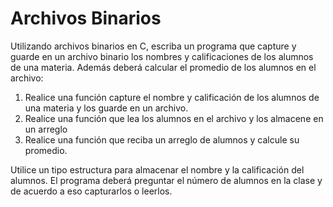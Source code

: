
# Archivos Binarios

Utilizando archivos binarios en C, escriba un programa que capture y guarde en un archivo binario
los nombres y calificaciones de los alumnos de una materia.  Además deberá calcular el promedio de 
los alumnos en el archivo:

1.  Realice una función capture el nombre y calificación de los alumnos de una materia y los guarde en un archivo.
2.  Realice una función que lea los alumnos en el archivo y los almacene en un arreglo
3.  Realice una función que reciba un arreglo de alumnos y calcule su promedio.

Utilice un tipo estructura para almacenar el nombre y la calificación del alumnos.
El programa deberá preguntar el número de alumnos en la clase y de acuerdo a eso capturarlos o leerlos.



